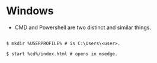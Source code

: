 
# Windows

- CMD and Powershell are two distinct and similar things.

``` shell

$ mkdir %USERPROFILE% # is C:\Users\<user>.

$ start %cd%/index.html # opens in msedge.

```